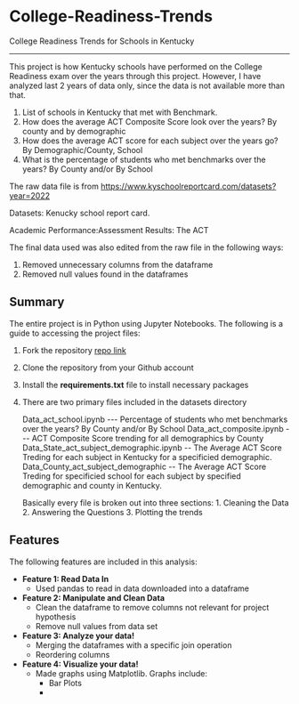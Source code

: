 # College-Readiness-Trends
  College Readiness Trends for Schools in Kentucky

---
This project is how Kentucky schools have performed on the College Readiness exam over the years through this project.  However, I have analyzed last 2 years of data only, since the data is not available more than that.

1. List of schools in Kentucky that met with Benchmark.
2. How does the average ACT Composite Score look over the years? By county and by demographic
3. How does the average ACT score for each subject over the years go? By Demographic/County, School
4. What is the percentage of students who met benchmarks over the years? By County and/or By School

The raw data file is from https://www.kyschoolreportcard.com/datasets?year=2022

Datasets: Kenucky school report card.    

Academic Performance:Assessment Results: The ACT



The final data used was also edited from the raw file in the following ways:

1. Removed unnecessary columns from the dataframe 
2. Removed null values found in the dataframes



## Summary

The entire project is in Python using Jupyter Notebooks. The following is a guide to accessing the project files:
1. Fork the repository [repo link](https://github.com/yathridv/College-Readiness-Trends.git)  
2. Clone the repository from your Github account
3. Install the **requirements.txt** file to install necessary packages
4. There are two primary files included in the datasets directory

    Data_act_school.ipynb   ---  Percentage of students who met benchmarks over the years? By County and/or By School
    Data_act_composite.ipynb  ---  ACT Composite Score trending for all demographics by County
    Data_State_act_subject_demographic.ipynb   -- The Average ACT Score Treding for each subject in Kentucky for a specificied demographic.
    Data_County_act_subject_demographic  --  The Average ACT Score Treding for specificied school for each subject by specified demographic and county in Kentucky.
   
    Basically every file is broken out into three sections:
        1. Cleaning the Data
        2. Answering the Questions
        3. Plotting the trends

       
## Features
The following features are included in this analysis:
- **Feature 1: Read Data In**
    - Used pandas to read in data downloaded into a dataframe
- **Feature 2: Manipulate and Clean Data**
    - Clean the dataframe to remove columns not relevant for project hypothesis
    - Remove null values from data set
- **Feature 3: Analyze your data!**
    - Merging the dataframes with a specific join operation
    - Reordering columns
- **Feature 4: Visualize your data!**
    - Made graphs using Matplotlib. Graphs include:
        - Bar Plots
        -
 
